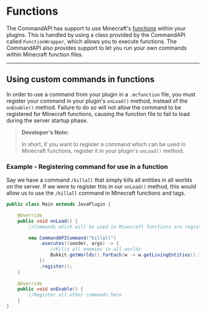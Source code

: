 # Functions

The CommandAPI has support to use Minecraft's [functions](https://minecraft.gamepedia.com/Function_(Java_Edtion)) within your plugins. This is handled by using a class provided by the CommandAPI called `FunctionWrapper`, which allows you to execute functions. The CommandAPI also provides support to let you run your own commands within Minecraft function files.

-----

## Using custom commands in functions

In order to use a command from your plugin in a `.mcfunction` file, you must register your command in your plugin's `onLoad()` method, instead of the `onEnable()` method. Failure to do so will not allow the command to be registered for Minecraft functions, causing the function file to fail to load during the server startup phase.

> **Developer's Note:**
>
> In short, if you want to register a command which can be used in Minecraft functions, register it in your plugin's `onLoad()` method.

<div class="example">

### Example - Registering command for use in a function

Say we have a command `/killall` that simply kills all entities in all worlds on the server. If we were to register this in our `onLoad()` method, this would allow us to use the `/killall` command in Minecraft functions and tags.

```java
public class Main extends JavaPlugin {

	@Override
	public void onLoad() {
		//Commands which will be used in Minecraft functions are registered here

        new CommandAPICommand("killall")
            .executes((sender, args) -> {
                //Kills all enemies in all worlds
                Bukkit.getWorlds().forEach(w -> w.getLivingEntities().forEach(e -> e.setHealth(0)));
        	})
            .register();
	}
    
    @Override
    public void onEnable() {
        //Register all other commands here
    } 
}
```

</div>